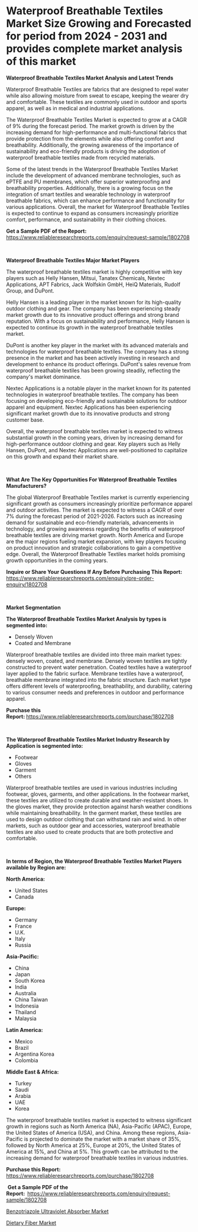 <p><h1>Waterproof Breathable Textiles Market Size Growing and Forecasted for period from 2024 - 2031 and provides complete market analysis of this market</h1></p><p><strong>Waterproof Breathable Textiles Market Analysis and Latest Trends</strong></p>
<p><p>Waterproof Breathable Textiles are fabrics that are designed to repel water while also allowing moisture from sweat to escape, keeping the wearer dry and comfortable. These textiles are commonly used in outdoor and sports apparel, as well as in medical and industrial applications.</p><p>The Waterproof Breathable Textiles Market is expected to grow at a CAGR of 9% during the forecast period. The market growth is driven by the increasing demand for high-performance and multi-functional fabrics that provide protection from the elements while also offering comfort and breathability. Additionally, the growing awareness of the importance of sustainability and eco-friendly products is driving the adoption of waterproof breathable textiles made from recycled materials.</p><p>Some of the latest trends in the Waterproof Breathable Textiles Market include the development of advanced membrane technologies, such as ePTFE and PU membranes, which offer superior waterproofing and breathability properties. Additionally, there is a growing focus on the integration of smart textiles and wearable technology in waterproof breathable fabrics, which can enhance performance and functionality for various applications. Overall, the market for Waterproof Breathable Textiles is expected to continue to expand as consumers increasingly prioritize comfort, performance, and sustainability in their clothing choices.</p></p>
<p><strong>Get a Sample PDF of the Report:&nbsp;</strong> <a href="https://www.reliableresearchreports.com/enquiry/request-sample/1802708">https://www.reliableresearchreports.com/enquiry/request-sample/1802708</a></p>
<p>&nbsp;</p>
<p><strong>Waterproof Breathable Textiles Major Market Players</strong></p>
<p><p>The waterproof breathable textiles market is highly competitive with key players such as Helly Hansen, Mitsui, Tanatex Chemicals, Nextec Applications, APT Fabrics, Jack Wolfskin GmbH, HeiQ Materials, Rudolf Group, and DuPont.</p><p>Helly Hansen is a leading player in the market known for its high-quality outdoor clothing and gear. The company has been experiencing steady market growth due to its innovative product offerings and strong brand reputation. With a focus on sustainability and performance, Helly Hansen is expected to continue its growth in the waterproof breathable textiles market.</p><p>DuPont is another key player in the market with its advanced materials and technologies for waterproof breathable textiles. The company has a strong presence in the market and has been actively investing in research and development to enhance its product offerings. DuPont's sales revenue from waterproof breathable textiles has been growing steadily, reflecting the company's market dominance.</p><p>Nextec Applications is a notable player in the market known for its patented technologies in waterproof breathable textiles. The company has been focusing on developing eco-friendly and sustainable solutions for outdoor apparel and equipment. Nextec Applications has been experiencing significant market growth due to its innovative products and strong customer base.</p><p>Overall, the waterproof breathable textiles market is expected to witness substantial growth in the coming years, driven by increasing demand for high-performance outdoor clothing and gear. Key players such as Helly Hansen, DuPont, and Nextec Applications are well-positioned to capitalize on this growth and expand their market share.</p></p>
<p>&nbsp;</p>
<p><strong>What Are The Key Opportunities For Waterproof Breathable Textiles Manufacturers?</strong></p>
<p><p>The global Waterproof Breathable Textiles market is currently experiencing significant growth as consumers increasingly prioritize performance apparel and outdoor activities. The market is expected to witness a CAGR of over 7% during the forecast period of 2021-2026. Factors such as increasing demand for sustainable and eco-friendly materials, advancements in technology, and growing awareness regarding the benefits of waterproof breathable textiles are driving market growth. North America and Europe are the major regions fueling market expansion, with key players focusing on product innovation and strategic collaborations to gain a competitive edge. Overall, the Waterproof Breathable Textiles market holds promising growth opportunities in the coming years.</p></p>
<p><strong>Inquire or Share Your Questions If Any Before Purchasing This Report:</strong> <a href="https://www.reliableresearchreports.com/enquiry/pre-order-enquiry/1802708">https://www.reliableresearchreports.com/enquiry/pre-order-enquiry/1802708</a></p>
<p>&nbsp;</p>
<p><strong>Market Segmentation</strong></p>
<p><strong>The Waterproof Breathable Textiles Market Analysis by types is segmented into:</strong></p>
<p><ul><li>Densely Woven</li><li>Coated and Membrane</li></ul></p>
<p><p>Waterproof breathable textiles are divided into three main market types: densely woven, coated, and membrane. Densely woven textiles are tightly constructed to prevent water penetration. Coated textiles have a waterproof layer applied to the fabric surface. Membrane textiles have a waterproof, breathable membrane integrated into the fabric structure. Each market type offers different levels of waterproofing, breathability, and durability, catering to various consumer needs and preferences in outdoor and performance apparel.</p></p>
<p><strong>Purchase this Report:&nbsp;</strong><a href="https://www.reliableresearchreports.com/purchase/1802708">https://www.reliableresearchreports.com/purchase/1802708</a></p>
<p>&nbsp;</p>
<p><strong>The Waterproof Breathable Textiles Market Industry Research by Application is segmented into:</strong></p>
<p><ul><li>Footwear</li><li>Gloves</li><li>Garment</li><li>Others</li></ul></p>
<p><p>Waterproof breathable textiles are used in various industries including footwear, gloves, garments, and other applications. In the footwear market, these textiles are utilized to create durable and weather-resistant shoes. In the gloves market, they provide protection against harsh weather conditions while maintaining breathability. In the garment market, these textiles are used to design outdoor clothing that can withstand rain and wind. In other markets, such as outdoor gear and accessories, waterproof breathable textiles are also used to create products that are both protective and comfortable.</p></p>
<p>&nbsp;</p>
<p><strong>In terms of Region, the Waterproof Breathable Textiles Market Players available by Region are:</strong></p>
<p>
    <p> <strong> North America: </strong>
        <ul>
            <li>United States</li>
            <li>Canada</li>
        </ul>
        </p> 
    <p> <strong> Europe: </strong>
        <ul>
            <li>Germany</li>
            <li>France</li>
            <li>U.K.</li>
            <li>Italy</li>
            <li>Russia</li>
        </ul>
        </p> 
    <p> <strong> Asia-Pacific: </strong>
        <ul>
            <li>China</li>
            <li>Japan</li>
            <li>South Korea</li>
            <li>India</li>
            <li>Australia</li>
            <li>China Taiwan</li>
            <li>Indonesia</li>
            <li>Thailand</li>
            <li>Malaysia</li>
        </ul>
        </p> 
    <p> <strong> Latin America: </strong>
        <ul>
            <li>Mexico</li>
            <li>Brazil</li>
            <li>Argentina Korea</li>
            <li>Colombia</li>
        </ul>
        </p> 
    <p> <strong> Middle East & Africa: </strong>
        <ul>
            <li>Turkey</li>
            <li>Saudi</li>
            <li>Arabia</li>
            <li>UAE</li>
            <li>Korea</li>
        </ul>
    </p>
    </p>
<p><p>The waterproof breathable textiles market is expected to witness significant growth in regions such as North America (NA), Asia-Pacific (APAC), Europe, the United States of America (USA), and China. Among these regions, Asia-Pacific is projected to dominate the market with a market share of 35%, followed by North America at 25%, Europe at 20%, the United States of America at 15%, and China at 5%. This growth can be attributed to the increasing demand for waterproof breathable textiles in various industries.</p></p>
<p><strong>Purchase this Report: </strong><a href="https://www.reliableresearchreports.com/purchase/1802708">https://www.reliableresearchreports.com/purchase/1802708</a></p>
<p>&nbsp;<strong>Get a Sample PDF of the Report:&nbsp;&nbsp;</strong><a href="https://www.reliableresearchreports.com/enquiry/request-sample/1802708">https://www.reliableresearchreports.com/enquiry/request-sample/1802708</a></p>
<p><strong></strong></p>
<p><p><a href="https://gamy-alyssum-396.notion.site/Benzotriazole-Ultraviolet-Absorber-Market-Dynamics-2024-2031-Also-about-Its-Market-Trends-Projecti-261a1918a54e4efb8f0c3858b392fc3a">Benzotriazole Ultraviolet Absorber Market</a></p><p><a href="https://view.publitas.com/reportprime-1/dietary-fiber-market-size-market-share-and-global-market-analysis-report-2024-2031/">Dietary Fiber Market</a></p></p>